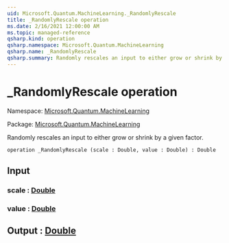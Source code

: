 ```yaml
---
uid: Microsoft.Quantum.MachineLearning._RandomlyRescale
title: _RandomlyRescale operation
ms.date: 2/16/2021 12:00:00 AM
ms.topic: managed-reference
qsharp.kind: operation
qsharp.namespace: Microsoft.Quantum.MachineLearning
qsharp.name: _RandomlyRescale
qsharp.summary: Randomly rescales an input to either grow or shrink by a given factor.
---
```


# _RandomlyRescale operation

Namespace: [Microsoft.Quantum.MachineLearning](xref:Microsoft.Quantum.MachineLearning)

Package: [Microsoft.Quantum.MachineLearning](https://nuget.org/packages/Microsoft.Quantum.MachineLearning)


Randomly rescales an input to either grow or shrink by a given factor.

```qsharp
operation _RandomlyRescale (scale : Double, value : Double) : Double
```


## Input

### scale : [Double](xref:microsoft.quantum.lang-ref.double)




### value : [Double](xref:microsoft.quantum.lang-ref.double)





## Output : [Double](xref:microsoft.quantum.lang-ref.double)

